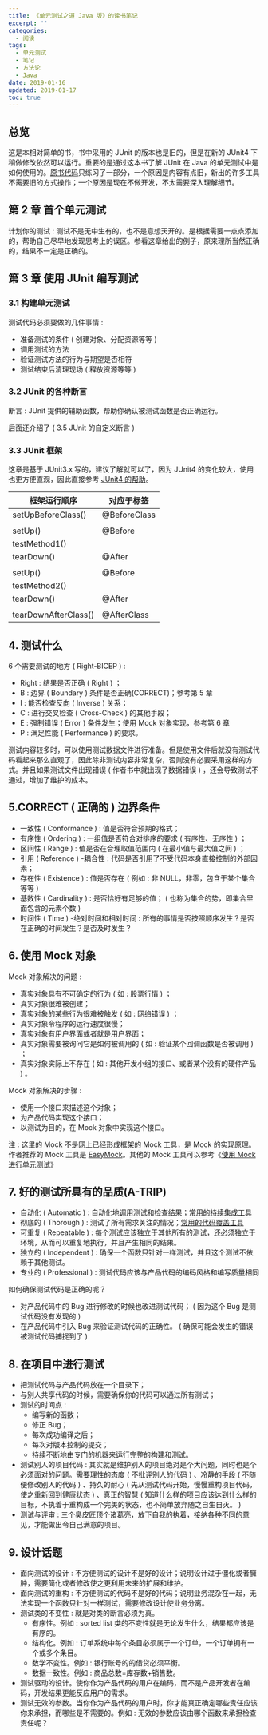 ```yaml
---
title: 《单元测试之道 Java 版》的读书笔记
excerpt: ''
categories:
  - 阅读
tags:
  - 单元测试
  - 笔记
  - 方法论
  - Java
date: 2019-01-16
updated: 2019-01-17
toc: true
---
```


## 总览

这是本相对简单的书，书中采用的 JUnit 的版本也是旧的，但是在新的 JUnit4 下稍做修改依然可以运行。重要的是通过这本书了解 JUnit 在 Java 的单元测试中是如何使用的。[原书代码](https://github.com/zhuyuanxiang/git-java/tree/master/Java_withJUnit)只练习了一部分，一个原因是内容有点旧，新出的许多工具不需要旧的方式操作；一个原因是现在不做开发，不太需要深入理解细节。

## 第 2 章 首个单元测试

计划你的测试 : 测试不是无中生有的，也不是意想天开的。是根据需要一点点添加的，帮助自己尽早地发现思考上的误区。参看这章给出的例子，原来理所当然正确的，结果不一定是正确的。

## 第 3 章 使用 JUnit 编写测试

### 3.1 构建单元测试

测试代码必须要做的几件事情 :

- 准备测试的条件 ( 创建对象、分配资源等等 )
- 调用测试的方法
- 验证测试方法的行为与期望是否相符
- 测试结束后清理现场 ( 释放资源等等 )

### 3.2 JUnit 的各种断言

断言 : JUnit 提供的辅助函数，帮助你确认被测试函数是否正确运行。

后面还介绍了 ( 3.5 JUnit 的自定义断言 )

### 3.3 JUnit 框架

这章是基于 JUnit3.x 写的，建议了解就可以了，因为 JUnit4 的变化较大，使用也更方便直观，因此直接参考 [JUnit4 的帮助](http://www.cnblogs.com/eggbucket/archive/2012/02/02/2335697.html)。

| 框架运行顺序               | 对应于标签        |
| -------------------- | ------------ |
| setUpBeforeClass()   | @BeforeClass |
|                      |              |
| setUp()              | @Before      |
| testMethod1()        |              |
| tearDown()           | @After       |
|                      |              |
| setUp()              | @Before      |
| testMethod2()        |              |
| tearDown()           | @After       |
|                      |              |
| tearDownAfterClass() | @AfterClass  |

## 4. 测试什么

6 个需要测试的地方 ( Right-BICEP ) :

- Right : 结果是否正确 ( Right ) ；
- B : 边界 ( Boundary ) 条件是否正确(CORRECT)；参考第 5 章
- I : 能否检查反向 ( Inverse ) 关系；
- C : 进行交叉检查 ( Cross-Check ) 的其他手段；
- E : 强制错误 ( Error ) 条件发生；使用 Mock 对象实现，参考第 6 章
- P : 满足性能 ( Performance ) 的要求。

测试内容较多时，可以使用测试数据文件进行准备。但是使用文件后就没有测试代码看起来那么直观了，因此除非测试内容非常复杂，否则没有必要采用这样的方式。并且如果测试文件出现错误 ( 作者书中就出现了数据错误 ) ，还会导致测试不通过，增加了维护的成本。

## 5.CORRECT ( 正确的 ) 边界条件

- 一致性 ( Conformance ) : 值是否符合预期的格式；
- 有序性 ( Ordering ) : 一组值是否符合对排序的要求 ( 有序性、无序性 ) ；
- 区间性 ( Range ) : 值是否在合理取值范围内 ( 在最小值与最大值之间 ) ；
- 引用 ( Reference ) -耦合性 : 代码是否引用了不受代码本身直接控制的外部因素；
- 存在性 ( Existence ) : 值是否存在 ( 例如 : 非 NULL，非零，包含于某个集合等等 )
- 基数性 ( Cardinality ) : 是否恰好有足够的值； ( 也称为集合的势，即集合里面包含的元素个数 )
- 时间性 ( Time ) -绝对时间和相对时间 : 所有的事情是否按照顺序发生？是否在正确的时间发生？是否及时发生？

## 6. 使用 Mock 对象

Mock 对象解决的问题 :

- 真实对象具有不可确定的行为 ( 如 : 股票行情 ) ；
- 真实对象很难被创建；
- 真实对象的某些行为很难被触发 ( 如 : 网络错误 ) ；
- 真实对象令程序的运行速度很慢；
- 真实对象有用户界面或者就是用户界面；
- 真实对象需要被询问它是如何被调用的 ( 如 : 验证某个回调函数是否被调用 ) ；
- 真实对象实际上不存在 ( 如 : 其他开发小组的接口、或者某个没有的硬件产品 ) 。

Mock 对象解决的步骤 :

- 使用一个接口来描述这个对象；
- 为产品代码实现这个接口；
- 以测试为目的，在 Mock 对象中实现这个接口。

注 : 这里的 Mock 不是网上已经形成框架的 Mock 工具，是 Mock 的实现原理。作者推荐的 Mock 工具是 [EasyMock](http://easymock.org/)。其他的 Mock 工具可以参考《[使用 Mock 进行单元测试](https://blog.csdn.net/u011393781/article/details/52669772)》

## 7. 好的测试所具有的品质(A-TRIP)

- 自动化 ( Automatic ) : 自动化地调用测试和检查结果；[常用的持续集成工具](https://www.testwo.com/article/1170)
- 彻底的 ( Thorough ) : 测试了所有需求关注的情况；[常用的代码覆盖工具](https://blog.csdn.net/ohcezzz/article/details/78239927)
- 可重复 ( Repeatable ) : 每个测试应该独立于其他所有的测试，还必须独立于环境，从而可以重复地执行，并且产生相同的结果。
- 独立的 ( Independent ) : 确保一个函数只针对一样测试，并且这个测试不依赖于其他测试。
- 专业的 ( Professional ) : 测试代码应该与产品代码的编码风格和编写质量相同

如何确保测试代码是正确的呢？

- 对产品代码中的 Bug 进行修改的时候也改进测试代码； ( 因为这个 Bug 是测试代码没有发现的 )
- 在产品代码中引入 Bug 来验证测试代码的正确性。 ( 确保可能会发生的错误被测试代码捕捉到了 )

## 8. 在项目中进行测试

- 把测试代码与产品代码放在一个目录下；
- 与别人共享代码的时候，需要确保你的代码可以通过所有测试；
- 测试的时间点 :
    - 编写新的函数；
    - 修正 Bug；
    - 每次成功编译之后；
    - 每次对版本控制的提交；
    - 持续不断地由专门的机器来运行完整的构建和测试。
- 测试别人的项目代码 : 其实就是维护别人的项目绝对是个大问题，同时也是个必须面对的问题。需要理性的态度 ( 不批评别人的代码 ) 、冷静的手段 ( 不随便修改别人的代码 ) 、持久的耐心 ( 先从测试代码开始，慢慢重构项目代码，使之重新回到健康状态 ) 、真正的智慧 ( 知道什么样的项目应该达到什么样的目标，不执着于重构成一个完美的状态，也不简单放弃随之自生自灭。 )
- 测试与评审 : 三个臭皮匠顶个诸葛亮，放下自我的执着，接纳各种不同的意见，才能做出令自己满意的项目。

## 9. 设计话题

- 面向测试的设计 : 不方便测试的设计不是好的设计；说明设计过于僵化或者臃肿，需要简化或者修改使之更利用未来的扩展和维护。
- 面向测试的重构 : 不方便测试的代码不是好的代码；说明业务混杂在一起，无法实现一个函数只针对一样测试，需要修改设计使业务分离。
- 测试类的不变性 : 就是对类的断言必须为真。
    - 有序性。例如 : sorted list 类的不变性就是无论发生什么，结果都应该是有序的。
    - 结构化。例如 : 订单系统中每个条目必须属于一个订单，一个订单拥有一个或多个条目。
    - 数学不变性。例如 : 银行账号的的借贷必须平衡。
    - 数据一致性。例如 : 商品总数=库存数+销售数。
- 测试驱动的设计。使你作为产品代码的用户在编码，而不是产品开发者在编码，开发结果更能反应用户的需求。
- 测试无效的参数。当你作为产品代码的用户时，你才能真正确定哪些责任应该你来承担，而哪些是不需要的。例如 : 无效的参数应该由哪个函数来承担检查责任呢？
